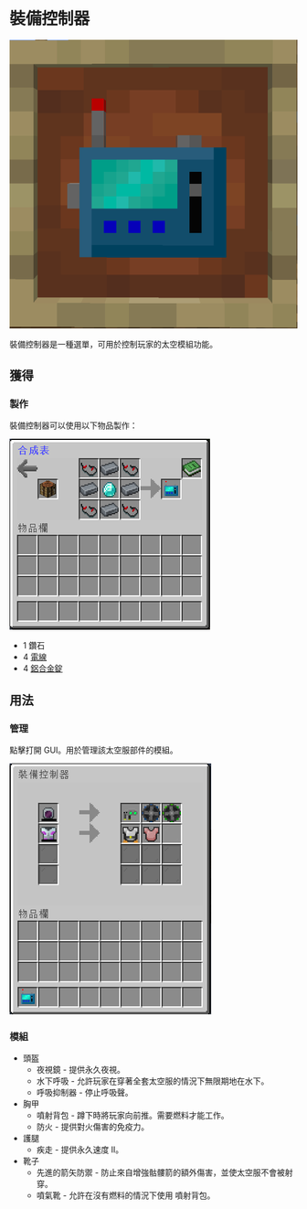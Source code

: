 # 裝備控制器

![](<../.gitbook/assets/image (51).png>)

裝備控制器是一種選單，可用於控制玩家的太空模組功能。

## 獲得

### 製作

裝備控制器可以使用以下物品製作：

![](<../.gitbook/assets/image (52).png>)

* 1 鑽石
* 4 [電線](wire.md)
* 4 [鋁合金錠](aluminium-alloy-ingot.md)

## 用法

### 管理

點擊打開 GUI。用於管理該太空服部件的模組。

![](<../.gitbook/assets/image (53).png>)

### 模組

* 頭盔
  * 夜視鏡 - 提供永久夜視。
  * 水下呼吸 - 允許玩家在穿著全套太空服的情況下無限期地在水下。
  * 呼吸抑制器 - 停止呼吸聲。
* 胸甲
  * 噴射背包 - 蹲下時將玩家向前推。需要燃料才能工作。
  * 防火 - 提供對火傷害的免疫力。
* 護腿
  * 疾走 - 提供永久速度 II。
* 靴子
  * 先進的箭矢防禦 - 防止來自增強骷髏箭的額外傷害，並使太空服不會被射穿。
  * 噴氣靴 - 允許在沒有燃料的情況下使用 噴射背包。

